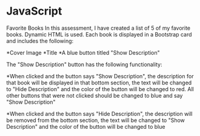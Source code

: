 # JavaScript
Favorite Books
In this assessment, I have created a list of 5 of my favorite books.
Dynamic HTML is used.
Each book is displayed in a Bootstrap card and includes the following:

*Cover Image
*Title
*A blue button titled "Show Description"

The "Show Description" button has the following functionality:

*When clicked and the button says "Show Description", the description for that book will be displayed in that bottom section, the text will be changed to "Hide Description" and the color of the button will be changed to red.  All other buttons that were not clicked should be changed to blue and say "Show Description"

*When clicked and the button says "Hide Description", the description will be removed from the bottom section, the text will be changed to "Show Description" and the color of the button will be changed to blue
